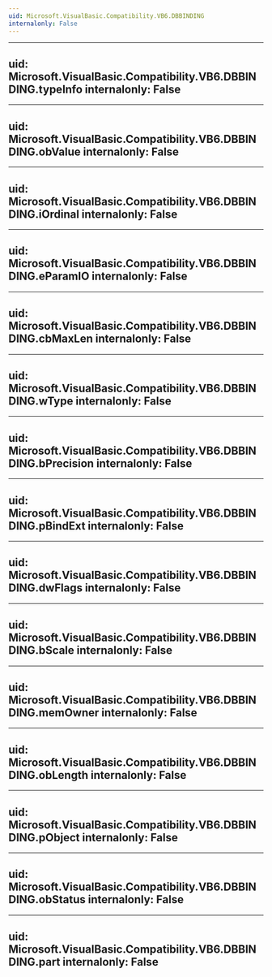 ```yaml
---
uid: Microsoft.VisualBasic.Compatibility.VB6.DBBINDING
internalonly: False
---
```


---
uid: Microsoft.VisualBasic.Compatibility.VB6.DBBINDING.typeInfo
internalonly: False
---

---
uid: Microsoft.VisualBasic.Compatibility.VB6.DBBINDING.obValue
internalonly: False
---

---
uid: Microsoft.VisualBasic.Compatibility.VB6.DBBINDING.iOrdinal
internalonly: False
---

---
uid: Microsoft.VisualBasic.Compatibility.VB6.DBBINDING.eParamIO
internalonly: False
---

---
uid: Microsoft.VisualBasic.Compatibility.VB6.DBBINDING.cbMaxLen
internalonly: False
---

---
uid: Microsoft.VisualBasic.Compatibility.VB6.DBBINDING.wType
internalonly: False
---

---
uid: Microsoft.VisualBasic.Compatibility.VB6.DBBINDING.bPrecision
internalonly: False
---

---
uid: Microsoft.VisualBasic.Compatibility.VB6.DBBINDING.pBindExt
internalonly: False
---

---
uid: Microsoft.VisualBasic.Compatibility.VB6.DBBINDING.dwFlags
internalonly: False
---

---
uid: Microsoft.VisualBasic.Compatibility.VB6.DBBINDING.bScale
internalonly: False
---

---
uid: Microsoft.VisualBasic.Compatibility.VB6.DBBINDING.memOwner
internalonly: False
---

---
uid: Microsoft.VisualBasic.Compatibility.VB6.DBBINDING.obLength
internalonly: False
---

---
uid: Microsoft.VisualBasic.Compatibility.VB6.DBBINDING.pObject
internalonly: False
---

---
uid: Microsoft.VisualBasic.Compatibility.VB6.DBBINDING.obStatus
internalonly: False
---

---
uid: Microsoft.VisualBasic.Compatibility.VB6.DBBINDING.part
internalonly: False
---

